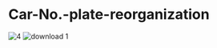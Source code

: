 # Car-No.-plate-reorganization

![4](https://user-images.githubusercontent.com/68725514/161083682-ce183111-1267-4802-b796-8201a8d66e8d.jpg)
![download 1](https://user-images.githubusercontent.com/68725514/161083697-44dd1c26-adc7-432a-bcdc-6a76e82b0d0e.png)
